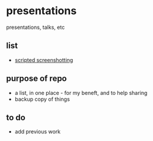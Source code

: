 # presentations
presentations, talks, etc


## list

* [scripted screenshotting](../screenshotting/readme.md)


## purpose of repo

* a list, in one place - for my beneft, and to help sharing
* backup copy of things


## to do 

* add previous work 